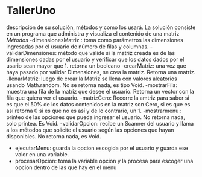 # TallerUno
descripción de su solución, métodos y como los usará.
La solución consiste en un programa que administra y visualiza el contenido de una matriz
*Métodos*
-dimensionesMatriz : toma como parámetros las dimensiones ingresadas por el usuario de número de filas y columnas.
-validarDimensiones: método que valide si la matriz creada es de las dimensiones dadas por el usuario y verificar que los datos dados por el usario sean mayor que 1. retorna un booleano
-crearMatriz: una vez que haya pasado por validar Dimensiones, se crea la matriz. Retorna una matriz.
-llenarMatriz: luego de crear la Matriz se llena con valores aleatorios usando Math.random. No se retorna nada, es tipo Void.
-mostrarFila: muestra una fila de la matriz que desee el usuario. Retorna un vector con la fila que quiera ver el usuario.
-matrizCero: Recorre la amtriz para saber si es que el 50% de los datos contenidos en la matriz son Cero, si es que es así retorna 0 si es que no es así y de lo contrario, un 1.
-mostrarmenu : printeo de las opciones que pueda ingresar el usuario. No retorna nada, solo printea. Es Void.
-validarOpcion: recibe un Scanner del usuario y llama a los métodos que solicite el usuario según las opciones que hayan disponibles. No retorna nada, es Void.
- ejecutarMenu: guarda la opcion escogida por el usuario y guarda ese valor en una variable.
- procesarOpcion: toma la variable opcion y la procesa para escoger una opcion dentro de las que hay en el menu
